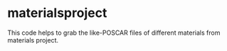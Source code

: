 # materialsproject
This code helps to grab the like-POSCAR files of different materials from materials project.
